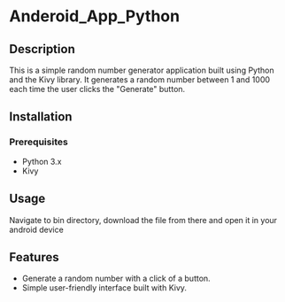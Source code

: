 # Anderoid_App_Python

## Description
This is a simple random number generator application built using Python and the Kivy library. It generates a random number between 1 and 1000 each time the user clicks the "Generate" button.

## Installation

### Prerequisites
- Python 3.x
- Kivy

## Usage
Navigate to bin directory, download the file from there and open it in your android device

## Features
- Generate a random number with a click of a button.
- Simple user-friendly interface built with Kivy.

